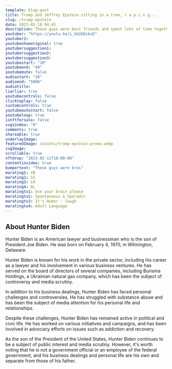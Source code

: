 ```yaml
---
template: blog-post
title: Trump and Jeffrey Epstein sitting in a tree, r a p i n g...
slug: /trump-epstein
date: 2023-02-18 04:43
description: These guys were best friends and spent lots of time together.
youtuber: "https://youtu.be/i_Xm26DikxE"
youtuber2: 
youtubeshoworiginal: true
youtubersuggestion1: 
youtubersuggestion2: 
youtubersuggestion3: 
youtubestart: "20"
youtubeend: "40"
youtubemute: false
audiostart: "20"
audioend: "5000"
audiotitle: 
liarliar: true
youtubecontrols: false
clicktoplay: false
customcontrols: true
youtubeautostart: false
youtubeloop: true
isnftforsale: false
svgzindex: "0"
comments: true
shareable: true
underlayImage: 
featuredImage: /assets/trump-epstein-promo.webp
svgImage: 
scrollable: true
nftdrop: "2023-02-11T10:00:00"
contentinvideo: true
bumpertext: "These guys were bros"
marating1: YB
marating2: SS
marating3: LH
marating4: AL
maratingtx1: Use your brain please
maratingtx2: Spontaneous & Sporadic
maratingtx3: It's Humor - laugh
maratingtx4: Adult Language
---
```



<!-- https://youtu.be/8EPEkk6qWkg IVANKA/TRUMP -->


<!-- <div class="contentinside lake1" style=""> -->
<!-- <img class="" src="/assets/lakemouth.webp" width="100%" style=" z-index:-1; opacity:0;
animation: kariFilter 6s ease-in-out;
animation-delay: 4s;
animation-iteration-count:infinite;
" /> -->


<!-- <div class="bubble bubble-bottom-left" style="position:absolute; width:; top:30%; left:20vw; display:flex; justify-content:center;backdrop-filter: blur(6px);
animation: bubbleBop 9s ease-in;
animation-delay: 6s;
animation-direction: forwards;
animation-iteration-count:1;
opacity:0;
"><span style="font-size:120%; font-weight:bold;"><span style="font-size:160%; font-weight:bold;"></span></div>


<div class="bubble bubble-bottom-right" style="position:absolute; width:50vw; top:50%; right:20vw; display:block; justify-content:center; font-size:110%;backdrop-filter: blur(6px);
animation: bubbleBop1 10s ease-in;
animation-delay:8s;
animation-direction: forwards;
animation-iteration-count:1;
opacity:0;
"><span style="font-weight:bold;"></span></div>
</div> -->

<style>



</style>
<div class="contentbody" style="text-align:left !important; margin-top:0;">

## About Hunter Biden

Hunter Biden is an American lawyer and businessman who is the son of President Joe Biden. He was born on February 4, 1970, in Wilmington, Delaware.

Hunter Biden is known for his work in the private sector, including his career as a lawyer and his involvement in various business ventures. He has served on the board of directors of several companies, including Burisma Holdings, a Ukrainian natural gas company, which has been the subject of controversy and media scrutiny.

In addition to his business dealings, Hunter Biden has faced personal challenges and controversies. He has struggled with substance abuse and has been the subject of media attention for his personal life and relationships.

Despite these challenges, Hunter Biden has remained active in political and civic life. He has worked on various initiatives and campaigns, and has been involved in advocacy efforts on issues such as addiction and recovery.

As the son of the President of the United States, Hunter Biden continues to be a subject of public interest and media scrutiny. However, it's worth noting that he is not a government official or an employee of the federal government, and his business dealings and personal life are his own and separate from those of his father.


</div>